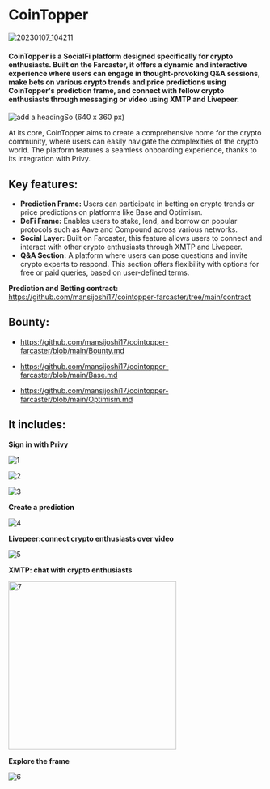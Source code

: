 # CoinTopper


![20230107_104211](https://github.com/mansijoshi17/cointopper-farcaster/assets/69969675/d2f6d740-2b61-49df-af8b-aa9fb674a75d)



#### CoinTopper is a SocialFi platform designed specifically for crypto enthusiasts. Built on the Farcaster, it offers a dynamic and interactive experience where users can engage in thought-provoking Q&A sessions, make bets on various crypto trends and price predictions using CoinTopper's prediction frame, and connect with fellow crypto enthusiasts through messaging or video using XMTP and Livepeer. 

![add a headingSo (640 x 360 px)](https://github.com/Disha1998/Cointopper-Farcaster.README/assets/69969675/2de9733e-bafb-4ca0-8724-7b9326a29134?raw=true)


At its core, CoinTopper aims to create a comprehensive home for the crypto community, where users can easily navigate the complexities of the crypto world. The platform features a seamless onboarding experience, thanks to its integration with Privy. 



## Key features:
- **Prediction Frame:** Users can participate in betting on crypto trends or price predictions on platforms like Base and Optimism.
- **DeFi Frame:** Enables users to stake, lend, and borrow on popular protocols such as Aave and Compound across various networks.
- **Social Layer:** Built on Farcaster, this feature allows users to connect and interact with other crypto enthusiasts through XMTP and Livepeer.
- **Q&A Section:** A platform where users can pose questions and invite crypto experts to respond. This section offers flexibility with options for free or paid queries, based on user-defined terms.


**Prediction and Betting contract:**  https://github.com/mansijoshi17/cointopper-farcaster/tree/main/contract


## Bounty: 

- https://github.com/mansijoshi17/cointopper-farcaster/blob/main/Bounty.md
  
- https://github.com/mansijoshi17/cointopper-farcaster/blob/main/Base.md
  
- https://github.com/mansijoshi17/cointopper-farcaster/blob/main/Optimism.md


## It includes:

**Sign in with Privy** 


![1](https://github.com/Disha1998/Cointopper-Farcaster.README/assets/69969675/3e081f3f-5263-42c2-9af1-04f81607a245)

![2](https://github.com/Disha1998/Cointopper-Farcaster.README/assets/69969675/5e7f1ddb-0d6f-4c80-aece-47b75a744053)

![3](https://github.com/Disha1998/Cointopper-Farcaster.README/assets/69969675/3b9ae6ab-334b-4311-883d-fb60b4841e7a)



**Create a prediction**

![4](https://github.com/Disha1998/Cointopper-Farcaster.README/assets/69969675/1624f270-db71-4186-b26c-ba2821d05c48)


**Livepeer:connect crypto enthusiasts over video**

![5 ](https://github.com/Disha1998/Cointopper-Farcaster.README/assets/69969675/92e19aa7-9905-403a-b41d-6052b820c2bb)


**XMTP: chat with crypto enthusiasts**

<img width="332" alt="7" src="https://github.com/Disha1998/Cointopper-Farcaster.README/assets/69969675/2021ef49-3159-4bf7-b3bc-d54ef2502c7d">

**Explore the frame**

![6](https://github.com/Disha1998/Cointopper-Farcaster.README/assets/69969675/b2ee2535-2f0c-42e2-92fa-61fb5f32fad3)



